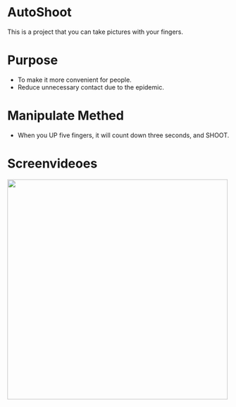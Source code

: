 # AutoShoot
This is a project that you can take pictures with your fingers.
# Purpose
* To make it more convenient for people.
* Reduce unnecessary contact due to the epidemic.
# Manipulate Methed
* When you UP five fingers, it will count down three seconds, and SHOOT.
# Screenvideoes
<img src='https://github.com/Appmedia06/AutoShoot/blob/master/AutoShoot_video.gif' width=500/>
